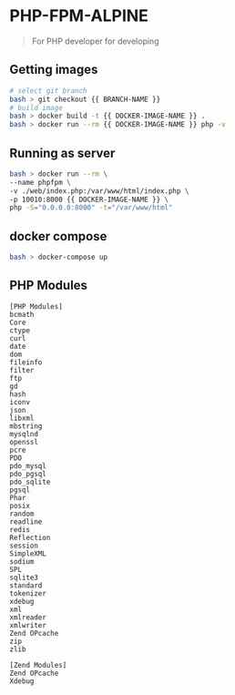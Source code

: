 # PHP-FPM-ALPINE

> For PHP developer for developing

## Getting images

```bash
# select git branch
bash > git checkout {{ BRANCH-NAME }}
# build image
bash > docker build -t {{ DOCKER-IMAGE-NAME }} .
bash > docker run --rm {{ DOCKER-IMAGE-NAME }} php -v
```

## Running as server

```bash
bash > docker run --rm \
--name phpfpm \
-v ./web/index.php:/var/www/html/index.php \
-p 10010:8000 {{ DOCKER-IMAGE-NAME }} \
php -S="0.0.0.0:8000" -t="/var/www/html"
```

## docker compose 
```bash
bash > docker-compose up
```

## PHP Modules

```config
[PHP Modules]
bcmath
Core
ctype
curl
date
dom
fileinfo
filter
ftp
gd
hash
iconv
json
libxml
mbstring
mysqlnd
openssl
pcre
PDO
pdo_mysql
pdo_pgsql
pdo_sqlite
pgsql
Phar
posix
random
readline
redis
Reflection
session
SimpleXML
sodium
SPL
sqlite3
standard
tokenizer
xdebug
xml
xmlreader
xmlwriter
Zend OPcache
zip
zlib

[Zend Modules]
Zend OPcache
Xdebug
```

